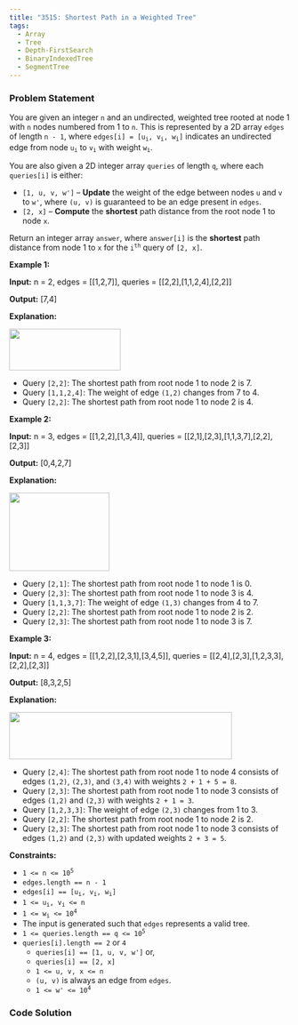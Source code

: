 ```yaml
---
title: "3515: Shortest Path in a Weighted Tree"
tags:
  - Array
  - Tree
  - Depth-FirstSearch
  - BinaryIndexedTree
  - SegmentTree
---
```

### Problem Statement

<p>You are given an integer <code>n</code> and an undirected, weighted tree rooted at node 1 with <code>n</code> nodes numbered from 1 to <code>n</code>. This is represented by a 2D array <code>edges</code> of length <code>n - 1</code>, where <code>edges[i] = [u<sub>i</sub>, v<sub>i</sub>, w<sub>i</sub>]</code> indicates an undirected edge from node <code>u<sub>i</sub></code> to <code>v<sub>i</sub></code> with weight <code>w<sub>i</sub></code>.</p>

<p>You are also given a 2D integer array <code>queries</code> of length <code>q</code>, where each <code>queries[i]</code> is either:</p>

<ul>
	<li><code>[1, u, v, w&#39;]</code> &ndash; <strong>Update</strong> the weight of the edge between nodes <code>u</code> and <code>v</code> to <code>w&#39;</code>, where <code>(u, v)</code> is guaranteed to be an edge present in <code>edges</code>.</li>
	<li><code>[2, x]</code> &ndash; <strong>Compute</strong> the <strong>shortest</strong> path distance from the root node 1 to node <code>x</code>.</li>
</ul>

<p>Return an integer array <code>answer</code>, where <code>answer[i]</code> is the <strong>shortest</strong> path distance from node 1 to <code>x</code> for the <code>i<sup>th</sup></code> query of <code>[2, x]</code>.</p>


<p><strong class="example">Example 1:</strong></p>

<div class="example-block">
<p><strong>Input:</strong> <span class="example-io">n = 2, edges = [[1,2,7]], queries = [[2,2],[1,1,2,4],[2,2]]</span></p>

<p><strong>Output:</strong> <span class="example-io">[7,4]</span></p>

<p><strong>Explanation:</strong></p>

<p><img src="https://assets.leetcode.com/uploads/2025/03/13/screenshot-2025-03-13-at-133524.png" style="width: 200px; height: 75px;" /></p>

<ul>
	<li>Query <code>[2,2]</code>: The shortest path from root node 1 to node 2 is 7.</li>
	<li>Query <code>[1,1,2,4]</code>: The weight of edge <code>(1,2)</code> changes from 7 to 4.</li>
	<li>Query <code>[2,2]</code>: The shortest path from root node 1 to node 2 is 4.</li>
</ul>
</div>

<p><strong class="example">Example 2:</strong></p>

<div class="example-block">
<p><strong>Input:</strong> <span class="example-io">n = 3, edges = [[1,2,2],[1,3,4]], queries = [[2,1],[2,3],[1,1,3,7],[2,2],[2,3]]</span></p>

<p><strong>Output:</strong> <span class="example-io">[0,4,2,7]</span></p>

<p><strong>Explanation:</strong></p>

<p><img src="https://assets.leetcode.com/uploads/2025/03/13/screenshot-2025-03-13-at-132247.png" style="width: 180px; height: 141px;" /></p>

<ul>
	<li>Query <code>[2,1]</code>: The shortest path from root node 1 to node 1 is 0.</li>
	<li>Query <code>[2,3]</code>: The shortest path from root node 1 to node 3 is 4.</li>
	<li>Query <code>[1,1,3,7]</code>: The weight of edge <code>(1,3)</code> changes from 4 to 7.</li>
	<li>Query <code>[2,2]</code>: The shortest path from root node 1 to node 2 is 2.</li>
	<li>Query <code>[2,3]</code>: The shortest path from root node 1 to node 3 is 7.</li>
</ul>
</div>

<p><strong class="example">Example 3:</strong></p>

<div class="example-block">
<p><strong>Input:</strong> <span class="example-io">n = 4, edges = [[1,2,2],[2,3,1],[3,4,5]], queries = [[2,4],[2,3],[1,2,3,3],[2,2],[2,3]]</span></p>

<p><strong>Output:</strong> [8,3,2,5]</p>

<p><strong>Explanation:</strong></p>

<p><img src="https://assets.leetcode.com/uploads/2025/03/13/screenshot-2025-03-13-at-133306.png" style="width: 400px; height: 85px;" /></p>

<ul>
	<li>Query <code>[2,4]</code>: The shortest path from root node 1 to node 4 consists of edges <code>(1,2)</code>, <code>(2,3)</code>, and <code>(3,4)</code> with weights <code>2 + 1 + 5 = 8</code>.</li>
	<li>Query <code>[2,3]</code>: The shortest path from root node 1 to node 3 consists of edges <code>(1,2)</code> and <code>(2,3)</code> with weights <code>2 + 1 = 3</code>.</li>
	<li>Query <code>[1,2,3,3]</code>: The weight of edge <code>(2,3)</code> changes from 1 to 3.</li>
	<li>Query <code>[2,2]</code>: The shortest path from root node 1 to node 2 is 2.</li>
	<li>Query <code>[2,3]</code>: The shortest path from root node 1 to node 3 consists of edges <code>(1,2)</code> and <code>(2,3)</code> with updated weights <code>2 + 3 = 5</code>.</li>
</ul>
</div>


<p><strong>Constraints:</strong></p>

<ul>
	<li><code>1 &lt;= n &lt;= 10<sup>5</sup></code></li>
	<li><code>edges.length == n - 1</code></li>
	<li><code>edges[i] == [u<sub>i</sub>, v<sub>i</sub>, w<sub>i</sub>]</code></li>
	<li><code>1 &lt;= u<sub>i</sub>, v<sub>i</sub> &lt;= n</code></li>
	<li><code>1 &lt;= w<sub>i</sub> &lt;= 10<sup>4</sup></code></li>
	<li>The input is generated such that <code>edges</code> represents a valid tree.</li>
	<li><code>1 &lt;= queries.length == q &lt;= 10<sup>5</sup></code></li>
	<li><code>queries[i].length == 2</code> or <code>4</code>
	<ul>
		<li><code>queries[i] == [1, u, v, w&#39;]</code> or,</li>
		<li><code>queries[i] == [2, x]</code></li>
		<li><code>1 &lt;= u, v, x &lt;= n</code></li>
		<li><code data-end="37" data-start="29">(u, v)</code> is always an edge from <code data-end="74" data-start="67">edges</code>.</li>
		<li><code>1 &lt;= w&#39; &lt;= 10<sup>4</sup></code></li>
	</ul>
	</li>
</ul>


### Code Solution

```python

```
